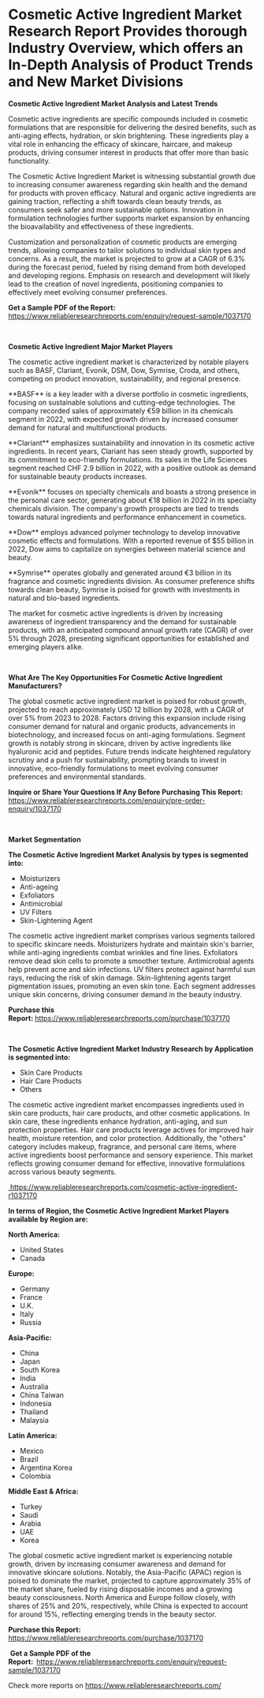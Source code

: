 <p><h1>Cosmetic Active Ingredient Market Research Report Provides thorough Industry Overview, which offers an In-Depth Analysis of Product Trends and New Market Divisions</h1></p><p><strong>Cosmetic Active Ingredient Market Analysis and Latest Trends</strong></p>
<p><p>Cosmetic active ingredients are specific compounds included in cosmetic formulations that are responsible for delivering the desired benefits, such as anti-aging effects, hydration, or skin brightening. These ingredients play a vital role in enhancing the efficacy of skincare, haircare, and makeup products, driving consumer interest in products that offer more than basic functionality.</p><p>The Cosmetic Active Ingredient Market is witnessing substantial growth due to increasing consumer awareness regarding skin health and the demand for products with proven efficacy. Natural and organic active ingredients are gaining traction, reflecting a shift towards clean beauty trends, as consumers seek safer and more sustainable options. Innovation in formulation technologies further supports market expansion by enhancing the bioavailability and effectiveness of these ingredients.</p><p>Customization and personalization of cosmetic products are emerging trends, allowing companies to tailor solutions to individual skin types and concerns. As a result, the market is projected to grow at a CAGR of 6.3% during the forecast period, fueled by rising demand from both developed and developing regions. Emphasis on research and development will likely lead to the creation of novel ingredients, positioning companies to effectively meet evolving consumer preferences.</p></p>
<p><strong>Get a Sample PDF of the Report:&nbsp;</strong> <a href="https://www.reliableresearchreports.com/enquiry/request-sample/1037170?utm_campaign=2098&utm_medium=2&utm_source=Github&utm_content=ia&utm_term=01042025&utm_id=cosmetic-active-ingredient">https://www.reliableresearchreports.com/enquiry/request-sample/1037170</a></p>
<p>&nbsp;</p>
<p><strong>Cosmetic Active Ingredient Major Market Players</strong></p>
<p><p>The cosmetic active ingredient market is characterized by notable players such as BASF, Clariant, Evonik, DSM, Dow, Symrise, Croda, and others, competing on product innovation, sustainability, and regional presence. </p><p>**BASF** is a key leader with a diverse portfolio in cosmetic ingredients, focusing on sustainable solutions and cutting-edge technologies. The company recorded sales of approximately €59 billion in its chemicals segment in 2022, with expected growth driven by increased consumer demand for natural and multifunctional products.</p><p>**Clariant** emphasizes sustainability and innovation in its cosmetic active ingredients. In recent years, Clariant has seen steady growth, supported by its commitment to eco-friendly formulations. Its sales in the Life Sciences segment reached CHF 2.9 billion in 2022, with a positive outlook as demand for sustainable beauty products increases.</p><p>**Evonik** focuses on specialty chemicals and boasts a strong presence in the personal care sector, generating about €18 billion in 2022 in its specialty chemicals division. The company's growth prospects are tied to trends towards natural ingredients and performance enhancement in cosmetics.</p><p>**Dow** employs advanced polymer technology to develop innovative cosmetic effects and formulations. With a reported revenue of $55 billion in 2022, Dow aims to capitalize on synergies between material science and beauty.</p><p>**Symrise** operates globally and generated around €3 billion in its fragrance and cosmetic ingredients division. As consumer preference shifts towards clean beauty, Symrise is poised for growth with investments in natural and bio-based ingredients.</p><p>The market for cosmetic active ingredients is driven by increasing awareness of ingredient transparency and the demand for sustainable products, with an anticipated compound annual growth rate (CAGR) of over 5% through 2028, presenting significant opportunities for established and emerging players alike.</p></p>
<p>&nbsp;</p>
<p><strong>What Are The Key Opportunities For Cosmetic Active Ingredient Manufacturers?</strong></p>
<p><p>The global cosmetic active ingredient market is poised for robust growth, projected to reach approximately USD 12 billion by 2028, with a CAGR of over 5% from 2023 to 2028. Factors driving this expansion include rising consumer demand for natural and organic products, advancements in biotechnology, and increased focus on anti-aging formulations. Segment growth is notably strong in skincare, driven by active ingredients like hyaluronic acid and peptides. Future trends indicate heightened regulatory scrutiny and a push for sustainability, prompting brands to invest in innovative, eco-friendly formulations to meet evolving consumer preferences and environmental standards.</p></p>
<p><strong>Inquire or Share Your Questions If Any Before Purchasing This Report:</strong> <a href="https://www.reliableresearchreports.com/enquiry/pre-order-enquiry/1037170?utm_campaign=2098&utm_medium=2&utm_source=Github&utm_content=ia&utm_term=01042025&utm_id=cosmetic-active-ingredient">https://www.reliableresearchreports.com/enquiry/pre-order-enquiry/1037170</a></p>
<p>&nbsp;</p>
<p><strong>Market Segmentation</strong></p>
<p><strong>The Cosmetic Active Ingredient Market Analysis by types is segmented into:</strong></p>
<p><ul><li>Moisturizers</li><li>Anti-ageing</li><li>Exfoliators</li><li>Antimicrobial</li><li>UV Filters</li><li>Skin-Lightening Agent</li></ul></p>
<p><p>The cosmetic active ingredient market comprises various segments tailored to specific skincare needs. Moisturizers hydrate and maintain skin's barrier, while anti-aging ingredients combat wrinkles and fine lines. Exfoliators remove dead skin cells to promote a smoother texture. Antimicrobial agents help prevent acne and skin infections. UV filters protect against harmful sun rays, reducing the risk of skin damage. Skin-lightening agents target pigmentation issues, promoting an even skin tone. Each segment addresses unique skin concerns, driving consumer demand in the beauty industry.</p></p>
<p><strong>Purchase this Report:&nbsp;</strong><a href="https://www.reliableresearchreports.com/purchase/1037170?utm_campaign=2098&utm_medium=2&utm_source=Github&utm_content=ia&utm_term=01042025&utm_id=cosmetic-active-ingredient">https://www.reliableresearchreports.com/purchase/1037170</a></p>
<p>&nbsp;</p>
<p><strong>The Cosmetic Active Ingredient Market Industry Research by Application is segmented into:</strong></p>
<p><ul><li>Skin Care Products</li><li>Hair Care Products</li><li>Others</li></ul></p>
<p><p>The cosmetic active ingredient market encompasses ingredients used in skin care products, hair care products, and other cosmetic applications. In skin care, these ingredients enhance hydration, anti-aging, and sun protection properties. Hair care products leverage actives for improved hair health, moisture retention, and color protection. Additionally, the "others" category includes makeup, fragrance, and personal care items, where active ingredients boost performance and sensory experience. This market reflects growing consumer demand for effective, innovative formulations across various beauty segments.</p></p>
<p><a href="https://www.reliableresearchreports.com/cosmetic-active-ingredient-r1037170?utm_campaign=2098&utm_medium=2&utm_source=Github&utm_content=ia&utm_term=01042025&utm_id=cosmetic-active-ingredient">&nbsp;https://www.reliableresearchreports.com/cosmetic-active-ingredient-r1037170</a></p>
<p><strong>In terms of Region, the Cosmetic Active Ingredient Market Players available by Region are:</strong></p>
<p>
    <p> <strong> North America: </strong>
        <ul>
            <li>United States</li>
            <li>Canada</li>
        </ul>
        </p> 
    <p> <strong> Europe: </strong>
        <ul>
            <li>Germany</li>
            <li>France</li>
            <li>U.K.</li>
            <li>Italy</li>
            <li>Russia</li>
        </ul>
        </p> 
    <p> <strong> Asia-Pacific: </strong>
        <ul>
            <li>China</li>
            <li>Japan</li>
            <li>South Korea</li>
            <li>India</li>
            <li>Australia</li>
            <li>China Taiwan</li>
            <li>Indonesia</li>
            <li>Thailand</li>
            <li>Malaysia</li>
        </ul>
        </p> 
    <p> <strong> Latin America: </strong>
        <ul>
            <li>Mexico</li>
            <li>Brazil</li>
            <li>Argentina Korea</li>
            <li>Colombia</li>
        </ul>
        </p> 
    <p> <strong> Middle East & Africa: </strong>
        <ul>
            <li>Turkey</li>
            <li>Saudi</li>
            <li>Arabia</li>
            <li>UAE</li>
            <li>Korea</li>
        </ul>
    </p>
    </p>
<p><p>The global cosmetic active ingredient market is experiencing notable growth, driven by increasing consumer awareness and demand for innovative skincare solutions. Notably, the Asia-Pacific (APAC) region is poised to dominate the market, projected to capture approximately 35% of the market share, fueled by rising disposable incomes and a growing beauty consciousness. North America and Europe follow closely, with shares of 25% and 20%, respectively, while China is expected to account for around 15%, reflecting emerging trends in the beauty sector.</p></p>
<p><strong>Purchase this Report: </strong><a href="https://www.reliableresearchreports.com/purchase/1037170?utm_campaign=2098&utm_medium=2&utm_source=Github&utm_content=ia&utm_term=01042025&utm_id=cosmetic-active-ingredient">https://www.reliableresearchreports.com/purchase/1037170</a></p>
<p>&nbsp;<strong>Get a Sample PDF of the Report:&nbsp;&nbsp;</strong><a href="https://www.reliableresearchreports.com/enquiry/request-sample/1037170?utm_campaign=2098&utm_medium=2&utm_source=Github&utm_content=ia&utm_term=01042025&utm_id=cosmetic-active-ingredient">https://www.reliableresearchreports.com/enquiry/request-sample/1037170</a></p>
<p><strong></strong></p>
<p>Check more reports on <a href="https://www.reliableresearchreports.com/?utm_campaign=2098&utm_medium=2&utm_source=Github&utm_content=ia&utm_term=01042025&utm_id=cosmetic-active-ingredient">https://www.reliableresearchreports.com/</a></p>